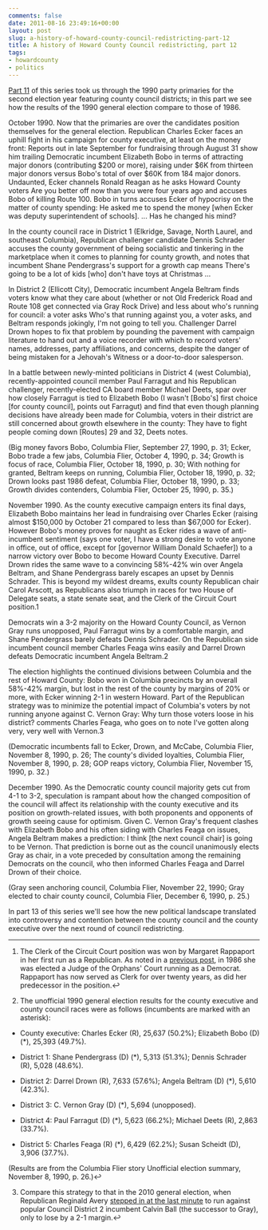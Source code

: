 ```yaml
---
comments: false
date: 2011-08-16 23:49:16+00:00
layout: post
slug: a-history-of-howard-county-council-redistricting-part-12
title: A history of Howard County Council redistricting, part 12
tags:
- howardcounty
- politics
---
```


[Part 11](/2011/08/07/a-history-of-howard-county-council-redistricting-part-11/) of this series took us through the 1990 party primaries for the second election year featuring county council districts; in this part we see how the results of the 1990 general election compare to those of 1986.

October 1990. Now that the primaries are over the candidates position themselves for the general election. Republican Charles Ecker faces an uphill fight in his campaign for county executive, at least on the money front: Reports out in late September for fundraising through August 31 show him trailing Democratic incumbent Elizabeth Bobo in terms of attracting major donors (contributing $200 or more), raising under $6K from thirteen major donors versus Bobo's total of over $60K from 184 major donors. Undaunted, Ecker channels Ronald Reagan as he asks Howard County voters Are you better off now than you were four years ago and accuses Bobo of killing Route 100. Bobo in turns accuses Ecker of hypocrisy on the matter of county spending: He asked me to spend the money [when Ecker was deputy superintendent of schools]. ... Has he changed his mind?

In the county council race in District 1 (Elkridge, Savage, North Laurel, and southeast Columbia), Republican challenger candidate Dennis Schrader accuses the county government of being socialistic and tinkering in the marketplace when it comes to planning for county growth, and notes that incumbent Shane Pendergrass's support for a growth cap means There's going to be a lot of kids [who] don't have toys at Christmas ...

In District 2 (Ellicott City), Democratic incumbent Angela Beltram finds voters know what they care about (whether or not Old Frederick Road and Route 108 get connected via Gray Rock Drive) and less about who's running for council: a voter asks Who's that running against you, a voter asks, and Beltram responds jokingly, I'm not going to tell you. Challenger Darrel Drown hopes to fix that problem by pounding the pavement with campaign literature to hand out and a voice recorder with which to record voters' names, addresses, party affiliations, and concerns, despite the danger of being mistaken for a Jehovah's Witness or a door-to-door salesperson.

In a battle between newly-minted politicians in District 4 (west Columbia), recently-appointed council member Paul Farragut and his Republican challenger, recently-elected CA board member Michael Deets, spar over how closely Farragut is tied to Elizabeth Bobo (I wasn't [Bobo's] first choice [for county council], points out Farragut) and find that even though planning decisions have already been made for Columbia, voters in their district are still concerned about growth elsewhere in the county: They have to fight people coming down [Routes] 29 and 32, Deets notes.

(Big money favors Bobo, Columbia Flier, September 27, 1990, p. 31; Ecker, Bobo trade a few jabs, Columbia Flier, October 4, 1990, p. 34; Growth is focus of race, Columbia Flier, October 18, 1990, p. 30; With nothing for granted, Beltram keeps on running, Columbia Flier, October 18, 1990, p. 32; Drown looks past 1986 defeat, Columbia Flier, October 18, 1990, p. 33; Growth divides contenders, Columbia Flier, October 25, 1990, p. 35.)

November 1990. As the county executive campaign enters its final days, Elizabeth Bobo maintains her lead in fundraising over Charles Ecker (raising almost $150,000 by October 21 compared to less than $67,000 for Ecker). However Bobo's money proves for naught as Ecker rides a wave of anti-incumbent sentiment (says one voter, I have a strong desire to vote anyone in office, out of office, except for [governor William Donald Schaefer]) to a narrow victory over Bobo to become Howard County Executive. Darrel Drown rides the same wave to a convincing 58%-42% win over Angela Beltram, and Shane Pendergrass barely escapes an upset by Dennis Schrader. This is beyond my wildest dreams, exults county Republican chair Carol Arscott, as Republicans also triumph in races for two House of Delegate seats, a state senate seat, and the Clerk of the Circuit Court position.1

 Democrats win a 3-2 majority on the Howard County Council, as Vernon Gray runs unopposed, Paul Farragut wins by a comfortable margin, and Shane Pendergrass barely defeats Dennis Schrader. On the Republican side incumbent council member Charles Feaga wins easily and Darrel Drown defeats Democratic incumbent Angela Beltram.2

The election highlights the continued divisions between Columbia and the rest of Howard County: Bobo won in Columbia precincts by an overall 58%-42% margin, but lost in the rest of the county by margins of 20% or more, with Ecker winning 2-1 in western Howard. Part of the Republican strategy was to minimize the potential impact of Columbia's voters by not running anyone against C. Vernon Gray: Why turn those voters loose in his district? comments Charles Feaga, who goes on to note I've gotten along very, very well with Vernon.3

(Democratic incumbents fall to Ecker, Drown, and McCabe, Columbia Flier, November 8, 1990, p. 26; The county's divided loyalties, Columbia Flier, November 8, 1990, p. 28; GOP reaps victory, Columbia Flier, November 15, 1990, p. 32.)

December 1990. As the Democratic county council majority gets cut from 4-1 to 3-2, speculation is rampant about how the changed composition of the council will affect its relationship with the county executive and its position on growth-related issues, with both proponents and opponents of growth seeing cause for optimism. Given C. Vernon Gray's frequent clashes with Elizabeth Bobo and his often siding with Charles Feaga on issues, Angela Beltram makes a prediction: I think [the next council chair] is going to be Vernon. That prediction is borne out as the council unanimously elects Gray as chair, in a vote preceded by consultation among the remaining Democrats on the council, who then informed Charles Feaga and Darrel Drown of their choice.

(Gray seen anchoring council, Columbia Flier, November 22, 1990; Gray elected to chair county council, Columbia Flier, December 6, 1990, p. 25.)

In part 13 of this series we'll see how the new political landscape translated into controversy and contention between the county council and the county executive over the next round of council redistricting.



* * *



1. The Clerk of the Circuit Court position was won by Margaret Rappaport in her first run as a Republican. As noted in a [previous post](/2011/01/19/back-to-the-future-in-howard-county-politics-part-1/), in 1986 she was elected a Judge of the Orphans' Court running as a Democrat. Rappaport has now served as Clerk for over twenty years, as did her predecessor in the position.↩

2. The unofficial 1990 general election results for the county executive and county council races were as follows (incumbents are marked with an asterisk):




  * County executive: Charles Ecker (R), 25,637 (50.2%); Elizabeth Bobo (D) (*), 25,393 (49.7%).


  * District 1: Shane Pendergrass (D) (*), 5,313 (51.3%); Dennis Schrader (R), 5,028 (48.6%).


  * District 2: Darrel Drown (R), 7,633 (57.6%); Angela Beltram (D) (*), 5,610 (42.3%).


  * District 3: C. Vernon Gray (D) (*), 5,694 (unopposed).


  * District 4: Paul Farragut (D) (*), 5,623 (66.2%); Michael Deets (R), 2,863 (33.7%).


  * District 5: Charles Feaga (R) (*), 6,429 (62.2%); Susan Scheidt (D), 3,906 (37.7%).


(Results are from the Columbia Flier story Unofficial election summary, November 8, 1990, p. 26.)↩

3. Compare this strategy to that in the 2010 general election, when Republican Reginald Avery [stepped in at the last minute](http://articles.baltimoresun.com/2010-09-27/news/bs-md-ho-avery-enters-20100927_1_oakland-mills-resident-east-columbia-s-district-democrat-calvin-ball) to run against popular Council District 2 incumbent Calvin Ball (the successor to Gray), only to lose by a 2-1 margin.↩
